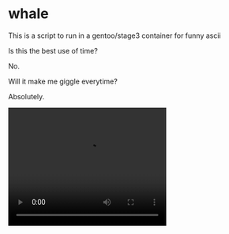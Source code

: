 # whale

This is a script to run in a gentoo/stage3 container for funny ascii

Is this the best use of time?

No.

Will it make me giggle everytime?

Absolutely.

<video width="320" height="240" controls>
  <source src="test_build.mp4" type="video/mp4">
</video>
